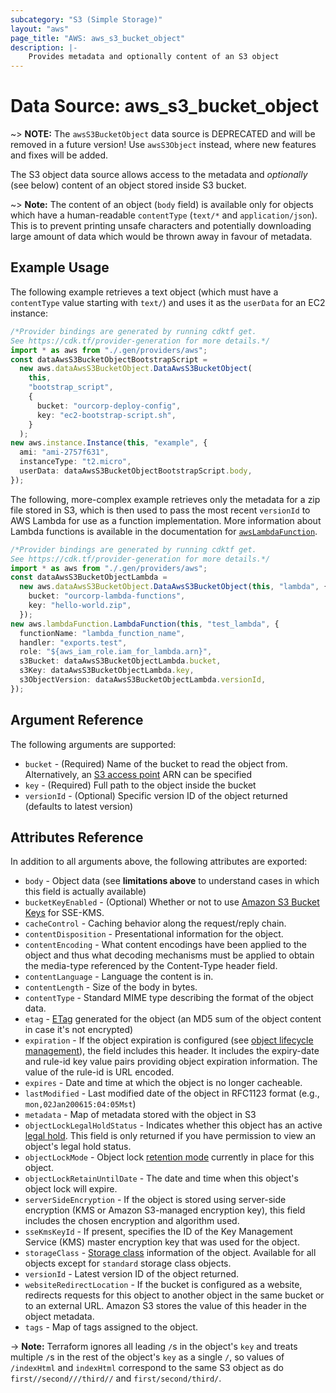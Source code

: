 ```yaml
---
subcategory: "S3 (Simple Storage)"
layout: "aws"
page_title: "AWS: aws_s3_bucket_object"
description: |-
    Provides metadata and optionally content of an S3 object
---
```


# Data Source: aws\_s3\_bucket\_object

\~> **NOTE:** The `awsS3BucketObject` data source is DEPRECATED and will be removed in a future version! Use `awsS3Object` instead, where new features and fixes will be added.

The S3 object data source allows access to the metadata and
*optionally* (see below) content of an object stored inside S3 bucket.

\~> **Note:** The content of an object (`body` field) is available only for objects which have a human-readable `contentType` (`text/*` and `application/json`). This is to prevent printing unsafe characters and potentially downloading large amount of data which would be thrown away in favour of metadata.

## Example Usage

The following example retrieves a text object (which must have a `contentType`
value starting with `text/`) and uses it as the `userData` for an EC2 instance:

```typescript
/*Provider bindings are generated by running cdktf get.
See https://cdk.tf/provider-generation for more details.*/
import * as aws from "./.gen/providers/aws";
const dataAwsS3BucketObjectBootstrapScript =
  new aws.dataAwsS3BucketObject.DataAwsS3BucketObject(
    this,
    "bootstrap_script",
    {
      bucket: "ourcorp-deploy-config",
      key: "ec2-bootstrap-script.sh",
    }
  );
new aws.instance.Instance(this, "example", {
  ami: "ami-2757f631",
  instanceType: "t2.micro",
  userData: dataAwsS3BucketObjectBootstrapScript.body,
});

```

The following, more-complex example retrieves only the metadata for a zip
file stored in S3, which is then used to pass the most recent `versionId`
to AWS Lambda for use as a function implementation. More information about
Lambda functions is available in the documentation for
[`awsLambdaFunction`](/docs/providers/aws/r/lambda_function.html).

```typescript
/*Provider bindings are generated by running cdktf get.
See https://cdk.tf/provider-generation for more details.*/
import * as aws from "./.gen/providers/aws";
const dataAwsS3BucketObjectLambda =
  new aws.dataAwsS3BucketObject.DataAwsS3BucketObject(this, "lambda", {
    bucket: "ourcorp-lambda-functions",
    key: "hello-world.zip",
  });
new aws.lambdaFunction.LambdaFunction(this, "test_lambda", {
  functionName: "lambda_function_name",
  handler: "exports.test",
  role: "${aws_iam_role.iam_for_lambda.arn}",
  s3Bucket: dataAwsS3BucketObjectLambda.bucket,
  s3Key: dataAwsS3BucketObjectLambda.key,
  s3ObjectVersion: dataAwsS3BucketObjectLambda.versionId,
});

```

## Argument Reference

The following arguments are supported:

* `bucket` - (Required) Name of the bucket to read the object from. Alternatively, an [S3 access point](https://docs.aws.amazon.com/AmazonS3/latest/dev/using-access-points.html) ARN can be specified
* `key` - (Required) Full path to the object inside the bucket
* `versionId` - (Optional) Specific version ID of the object returned (defaults to latest version)

## Attributes Reference

In addition to all arguments above, the following attributes are exported:

* `body` - Object data (see **limitations above** to understand cases in which this field is actually available)
* `bucketKeyEnabled` - (Optional) Whether or not to use [Amazon S3 Bucket Keys](https://docs.aws.amazon.com/AmazonS3/latest/dev/bucket-key.html) for SSE-KMS.
* `cacheControl` - Caching behavior along the request/reply chain.
* `contentDisposition` - Presentational information for the object.
* `contentEncoding` - What content encodings have been applied to the object and thus what decoding mechanisms must be applied to obtain the media-type referenced by the Content-Type header field.
* `contentLanguage` - Language the content is in.
* `contentLength` - Size of the body in bytes.
* `contentType` - Standard MIME type describing the format of the object data.
* `etag` - [ETag](https://en.wikipedia.org/wiki/HTTP_ETag) generated for the object (an MD5 sum of the object content in case it's not encrypted)
* `expiration` - If the object expiration is configured (see [object lifecycle management](http://docs.aws.amazon.com/AmazonS3/latest/dev/object-lifecycle-mgmt.html)), the field includes this header. It includes the expiry-date and rule-id key value pairs providing object expiration information. The value of the rule-id is URL encoded.
* `expires` - Date and time at which the object is no longer cacheable.
* `lastModified` - Last modified date of the object in RFC1123 format (e.g., `mon,02Jan200615:04:05Mst`)
* `metadata` - Map of metadata stored with the object in S3
* `objectLockLegalHoldStatus` - Indicates whether this object has an active [legal hold](https://docs.aws.amazon.com/AmazonS3/latest/dev/object-lock-overview.html#object-lock-legal-holds). This field is only returned if you have permission to view an object's legal hold status.
* `objectLockMode` - Object lock [retention mode](https://docs.aws.amazon.com/AmazonS3/latest/dev/object-lock-overview.html#object-lock-retention-modes) currently in place for this object.
* `objectLockRetainUntilDate` - The date and time when this object's object lock will expire.
* `serverSideEncryption` - If the object is stored using server-side encryption (KMS or Amazon S3-managed encryption key), this field includes the chosen encryption and algorithm used.
* `sseKmsKeyId` - If present, specifies the ID of the Key Management Service (KMS) master encryption key that was used for the object.
* `storageClass` - [Storage class](http://docs.aws.amazon.com/AmazonS3/latest/dev/storage-class-intro.html) information of the object. Available for all objects except for `standard` storage class objects.
* `versionId` - Latest version ID of the object returned.
* `websiteRedirectLocation` - If the bucket is configured as a website, redirects requests for this object to another object in the same bucket or to an external URL. Amazon S3 stores the value of this header in the object metadata.
* `tags`  - Map of tags assigned to the object.

\-> **Note:** Terraform ignores all leading `/`s in the object's `key` and treats multiple `/`s in the rest of the object's `key` as a single `/`, so values of `/indexHtml` and `indexHtml` correspond to the same S3 object as do `first//second///third//` and `first/second/third/`.
